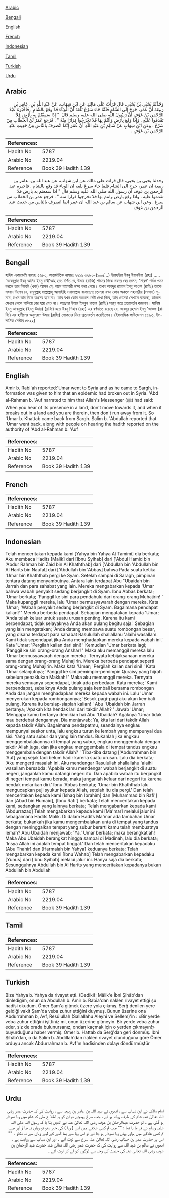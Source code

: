 [Arabic](#arabic)

[Bengali](#bengali)

[English](#english)

[French](#french)

[Indonesian](#indonesian)

[Tamil](#tamil)

[Turkish](#turkish)

[Urdu](#urdu)

## Arabic


<div dir="rtl" lang="ar" style={{fontSize:'larger',backgroundColor:'#f8f9fa',padding:20}}>
وَحَدَّثَنَا يَحْيَى بْنُ يَحْيَى، قَالَ قَرَأْتُ عَلَى مَالِكٍ عَنِ ابْنِ شِهَابٍ، عَنْ عَبْدِ اللَّهِ بْنِ، عَامِرِ بْنِ رَبِيعَةَ أَنَّ عُمَرَ، خَرَجَ إِلَى الشَّامِ فَلَمَّا جَاءَ سَرْغَ بَلَغَهُ أَنَّ الْوَبَاءَ قَدْ وَقَعَ بِالشَّامِ ‏.‏ فَأَخْبَرَهُ عَبْدُ الرَّحْمَنِ بْنُ عَوْفٍ أَنَّ رَسُولَ اللَّهِ صلى الله عليه وسلم قَالَ ‏ "‏ إِذَا سَمِعْتُمْ بِهِ بِأَرْضٍ فَلاَ تَقْدَمُوا عَلَيْهِ ‏.‏ وَإِذَا وَقَعَ بِأَرْضٍ وَأَنْتُمْ بِهَا فَلاَ تَخْرُجُوا فِرَارًا مِنْهُ ‏"‏ ‏.‏ فَرَجَعَ عُمَرُ بْنُ الْخَطَّابِ مِنْ سَرْغَ ‏.‏ وَعَنِ ابْنِ شِهَابٍ عَنْ سَالِمِ بْنِ عَبْدِ اللَّهِ أَنَّ عُمَرَ إِنَّمَا انْصَرَفَ بِالنَّاسِ مِنْ حَدِيثِ عَبْدِ الرَّحْمَنِ بْنِ عَوْفٍ ‏.‏
</div>
<div style={{backgroundColor:'#f8f9fa',padding:20, marginBottom: 10}}><table> <thead> <tr> <th>References:</th> <th></th> </tr> </thead> <tbody><tr><td>Hadith No</td><td>5787</td></tr><tr><td>Arabic No</td><td>2219.04</td></tr><tr><td>Reference</td><td>Book 39 Hadith 139</td></tr></tbody></table></div>


<div dir="rtl" lang="ar" style={{fontSize:'larger',backgroundColor:'#f8f9fa',padding:20}}>
وحدثنا يحيى بن يحيى، قال قرات على مالك عن ابن شهاب، عن عبد الله بن، عامر بن ربيعة ان عمر، خرج الى الشام فلما جاء سرغ بلغه ان الوباء قد وقع بالشام . فاخبره عبد الرحمن بن عوف ان رسول الله صلى الله عليه وسلم قال " اذا سمعتم به بارض فلا تقدموا عليه . واذا وقع بارض وانتم بها فلا تخرجوا فرارا منه " . فرجع عمر بن الخطاب من سرغ . وعن ابن شهاب عن سالم بن عبد الله ان عمر انما انصرف بالناس من حديث عبد الرحمن بن عوف
</div>
<div style={{backgroundColor:'#f8f9fa',padding:20, marginBottom: 10}}><table> <thead> <tr> <th>References:</th> <th></th> </tr> </thead> <tbody><tr><td>Hadith No</td><td>5787</td></tr><tr><td>Arabic No</td><td>2219.04</td></tr><tr><td>Reference</td><td>Book 39 Hadith 139</td></tr></tbody></table></div>

## Bengali


<div dir="ltr" lang="bn" style={{fontSize:'larger',backgroundColor:'#f8f9fa',padding:20}}>
হাদিস একাডেমি নাম্বারঃ ৫৬৮০, আন্তর্জাতিক নাম্বারঃ ২২১৯ ৫৬৮০-(১০০/...) ইয়াহইয়া ইবনু ইয়াহইয়া (রহঃ) ..... 'আবদুল্লাহ ইবনু আমির ইবনু রাবী'আহ হতে বর্ণিত যে, উমার (রাযিঃ) শামের দিকে সফরে বের হলেন, 'সারগ' পর্যন্ত গমন করলে তার নিকটে (খবর) আসল যে, শামে মহামারী লক্ষ্য করা গেছে। তখন আবদুর রহমান ইবনু আওফ (রাযিঃ) তাকে সংবাদ দিলেন যে, রসূলুল্লাহ সাল্লাল্লাহু আলাইহি ওয়াসাল্লাম বলেছেনঃ তোমরা যখন কোন অঞ্চলে মহামারীর (সংবাদ) শুনবে, তখন তার দিকে অগ্রসর হবে না। আর যখন কোন অঞ্চলে সেটা দেখা দিবে, আর তোমরা সেখানে রয়েছো, তাহলে সেখান থেকে পালিয়ে বের হয়ে যেও না। অতঃপর উমার ইবনুল খাত্তাব (রাযিঃ) সার্‌গ হতে প্রত্যাবর্তন করলেন। সালিম ইবনু আবদুল্লাহ (ইবনু উমার) (রাযিঃ) হতে ইবনু শিহাব (রহঃ) এর বর্ণনাতে রয়েছে যে, আবদুর রহমান ইবনু ‘আওফ (রাযিঃ) এর হাদীসের অনুসরণে উমার (রাযিঃ) লোকদের নিয়ে প্রত্যাবর্তন করেছিলেন। (ইসলামিক ফাউন্ডেশন ৫৫৯৩, ইসলামিক সেন্টার ৫৬২২)
</div>
<div style={{backgroundColor:'#f8f9fa',padding:20, marginBottom: 10}}><table> <thead> <tr> <th>References:</th> <th></th> </tr> </thead> <tbody><tr><td>Hadith No</td><td>5787</td></tr><tr><td>Arabic No</td><td>2219.04</td></tr><tr><td>Reference</td><td>Book 39 Hadith 139</td></tr></tbody></table></div>

## English


<div dir="ltr" lang="en" style={{fontSize:'larger',backgroundColor:'#f8f9fa',padding:20}}>
Amir b. Rabi'ah reported:'Umar went to Syria and as he came to Sargh, information was given to him that an epidemic had broken out in Syria. 'Abd al-Rahman b. 'Auf narrated to him that Allah's Messenger (ﷺ) had said: When you hear of its presence in a land, don't move towards it, and when it breaks out in a land and you are therein, then don't run away from it. So 'Umar b. Khattab came back from Sargh. Salim b. 'Abdullah reported that 'Umar went back, along with people on hearing the hadith reported on the authority of 'Abd al-Rahman b. 'Auf
</div>
<div style={{backgroundColor:'#f8f9fa',padding:20, marginBottom: 10}}><table> <thead> <tr> <th>References:</th> <th></th> </tr> </thead> <tbody><tr><td>Hadith No</td><td>5787</td></tr><tr><td>Arabic No</td><td>2219.04</td></tr><tr><td>Reference</td><td>Book 39 Hadith 139</td></tr></tbody></table></div>

## French


<div dir="ltr" lang="fr" style={{fontSize:'larger',backgroundColor:'#f8f9fa',padding:20}}>

</div>
<div style={{backgroundColor:'#f8f9fa',padding:20, marginBottom: 10}}><table> <thead> <tr> <th>References:</th> <th></th> </tr> </thead> <tbody><tr><td>Hadith No</td><td>5787</td></tr><tr><td>Arabic No</td><td>2219.04</td></tr><tr><td>Reference</td><td>Book 39 Hadith 139</td></tr></tbody></table></div>

## Indonesian


<div dir="ltr" lang="id" style={{fontSize:'larger',backgroundColor:'#f8f9fa',padding:20}}>
Telah menceritakan kepada kami [Yahya bin Yahya At Tamimi] dia berkata; Aku membaca Hadits [Malik] dari [Ibnu Syihab] dari ['Abdul Hamid bin 'Abdur Rahman bin Zaid bin Al Khaththab] dari ['Abdullah bin 'Abdullah bin Al Harits bin Naufal] dari ['Abdullah bin 'Abbas] bahwa Pada suatu ketika 'Umar bin Khaththab pergi ke Syam. Setelah sampai di Saragh, pimpinan tentara datang menyambutnya. Antara lain terdapat Abu "Ubaidah bin Jarrah dan para sahabat yang lain. Mereka mengabarkan kepada 'Umar bahwa wabah penyakit sedang berjangkit di Syam. Ibnu Abbas berkata; 'Umar berkata; 'Panggil ke sini para pendahulu dari orang-orang Muhajirin! ' Maka kupanggil mereka, lalu 'Umar bermusyawarah dengan mereka. Kata 'Umar; 'Wabah penyakit sedang berjangkit di Syam. Bagaimana pendapat kalian? ' Mereka berbeda pendapat. Sebagian mengatakan kepada 'Umar; 'Anda telah keluar untuk suatu urusan penting. Karena itu kami berpendapat, tidak selayaknya Anda akan pulang begitu saja.' Sebagian yang lain mengatakan; 'Anda datang membawa suatu rombongan besar, yang disana terdapat para sahabat Rasulullah shallallahu 'alaihi wasallam. Kami tidak sependapat jika Anda menghadapkan mereka kepada wabah ini.' Kata 'Umar; 'Pergilah kalian dari sini! ' Kemudian 'Umar berkata lagi; 'Panggil ke sini orang-orang Anshar! ' Maka aku memanggil mereka lalu 'Umar bermusyawarah dengan mereka. Ternyata kebijaksanaan mereka sama dengan orang-orang Muhajirin. Mereka berbeda pendapat seperti orang-orang Muhajirin. Maka kata 'Umar; 'Pergilah kalian dari sini! ' Kata 'Umar selanjutnya; 'Panggil ke sini pemimpin-pemimpin Quraisy yang hijrah sebelum penaklukan Makkah! ' Maka aku memanggil mereka. Ternyata mereka semuanya sependapat, tidak ada perbedaan. Kata mereka; 'Kami berpendapat, sebaiknya Anda pulang saja kembali bersama rombongan Anda dan jangan menghadapkan mereka kepada wabah ini. Lalu 'Umar menyerukan kepada rombongannya; 'Besok pagi-pagi aku akan kembali pulang. Karena itu bersiap-siaplah kalian! ' Abu 'Ubaidah bin Jarrah bertanya; 'Apakah kita hendak lari dari takdir Allah? ' Jawab 'Umar; 'Mengapa kamu bertanya demikian hai Abu 'Ubaidah? Agaknya 'Umar tidak mau berdebat dengannya. Dia menjawab; Ya, kita lari dari takdir Allah kepada takdir Allah. Bagaimana pendapatmu, seandainya engkau mempunyai seekor unta, lalu engkau turun ke lembah yang mempunyai dua sisi. Yang satu subur dan yang lain tandus. Bukanlah jika engkau menggembalakannya di tempat yang subur, engkau menggembala dengan takdir Allah juga, dan jika engkau menggembala di tempat tandus engkau menggembala dengan takdir Allah? ' Tiba-tiba datang ['Abdurrahman bin 'Auf] yang sejak tadi belum hadir karena suatu urusan. Lalu dia berkata; 'Aku mengerti masalah ini. Aku mendengar Rasulullah shallallahu 'alaihi wasallam bersabda: 'Apabila kamu mendengar wabah berjangkit di suatu negeri, janganlah kamu datangi negeri itu. Dan apabila wabah itu berjangkit di negeri tempat kamu berada, maka janganlah keluar dari negeri itu karena hendak melarikan diri.' Ibnu 'Abbas berkata; 'Umar bin Khaththab lalu mengucapkan puji syukur kepada Allah, setelah itu dia pergi.' Dan telah menceritakan kepada kami [Ishaq bin Ibrahim] dan [Muhammad bin Rafi'] dan [Abad bin Humaid], [Ibnu Rafi'] berkata; Telah menceritakan kepada kami, sedangkan yang lainnya berkata; Telah mengabarkan kepada kami [Abdurrazaq] Telah mengabarkan kepada kami [Ma'mar] melalui jalur ini sebagaimana Hadits Malik. Di dalam Hadits Ma'mar ada tambahan Umar berkata; bukankah jika kamu mengembalakan unta di tempat yang tandus dengan meninggalkan tempat yang subur berarti kamu telah membuatnya lemah? Abu Ubaidah menjawab; 'Ya.' Umar berkata; maka berangkatlah! Maka Abu Ubaidah berangkat hingga sampai di Madinah, lalu dia berkata; 'Insya Allah ini adalah tempat tinggal.' Dan telah menceritakan kepadaku [Abu Thahir] dan [Harmalah bin Yahya] keduanya berkata; Telah mengabarkan kepada kami [Ibnu Wahab] Telah mengabarkan kepadaku [Yunus] dari [Ibnu Syihab] melalui jalur ini. Hanya saja dia berkata; Sesungguhnya Abdullah bin Al Harits yang menceritakan kepadanya bukan Abdullah bin Abdullah
</div>
<div style={{backgroundColor:'#f8f9fa',padding:20, marginBottom: 10}}><table> <thead> <tr> <th>References:</th> <th></th> </tr> </thead> <tbody><tr><td>Hadith No</td><td>5787</td></tr><tr><td>Arabic No</td><td>2219.04</td></tr><tr><td>Reference</td><td>Book 39 Hadith 139</td></tr></tbody></table></div>

## Tamil


<div dir="ltr" lang="ta" style={{fontSize:'larger',backgroundColor:'#f8f9fa',padding:20}}>

</div>
<div style={{backgroundColor:'#f8f9fa',padding:20, marginBottom: 10}}><table> <thead> <tr> <th>References:</th> <th></th> </tr> </thead> <tbody><tr><td>Hadith No</td><td>5787</td></tr><tr><td>Arabic No</td><td>2219.04</td></tr><tr><td>Reference</td><td>Book 39 Hadith 139</td></tr></tbody></table></div>

## Turkish


<div dir="ltr" lang="tr" style={{fontSize:'larger',backgroundColor:'#f8f9fa',padding:20}}>
Bize Yahya b. Yahya da rivayet etti. (Dediki): Mâlik'e İbni Şihâb'dan dinlediğim, onun da Abdullah b. Âmir b. Rabîa'dan naklen rivayet ettiği şu hadîsi okudum. Ömer Şam'a gitmek üzere yola çıkmış. Serğ denilen yere geldiği vakit Şam'da veba zuhur ettiğini duymuş. Bunun üzerine ona Abdurrahman b, Avf, Resûlullah (Sallallahu Aleyhi ve Sellem)'in : «Bir yerde veba zuhur ettiğini işittiniz mi, onun üzerine gitmeyin. Bir yerde veba zuhur eder, siz de orada bulunursanız, ondan kaçmak için o yerden çıkmayın!» buyurduğunu haber vermiş. Ömer b. Hattab da Serğ'dan geri dönmüş. İbni Şihâb'dan, o da Salim b. AbdiIIah'dan naklen rivayet olunduğuna göre Ömer orduyu ancak Abdurrahman b. Avf'ın hadîsinden dolayı döndürmüştür
</div>
<div style={{backgroundColor:'#f8f9fa',padding:20, marginBottom: 10}}><table> <thead> <tr> <th>References:</th> <th></th> </tr> </thead> <tbody><tr><td>Hadith No</td><td>5787</td></tr><tr><td>Arabic No</td><td>2219.04</td></tr><tr><td>Reference</td><td>Book 39 Hadith 139</td></tr></tbody></table></div>

## Urdu


<div dir="rtl" lang="ur" style={{fontSize:'larger',backgroundColor:'#f8f9fa',padding:20}}>
امام مالک نے ابن شہاب سے ، انھوں نے عبد اللہ بن عامر بن ربیعہ سے ، روایت کی کہ حضرت عمر رضی اللہ تعالیٰ عنہ شام کی طرف روانہ ہو ئے ، جب سرغ پہنچے تو ان کو یہ اطلا ع ملی کہ شام میں وبا نمودار ہو گئی ہے ۔ تو حضرت عبدالرحمٰن بن عوف رضی اللہ تعالیٰ عنہ نے انھیں بتا یا کہ رسول اللہ صلی اللہ علیہ وسلم نے فر ما یا تھا : "" جب تم کسی علاقے میں اس ( وبا ) کی خبر سنو تو وہاں نہ جا ؤ اور جب تم کسی علاقے میں ہواور وہاں وبا نمودار ہو جا ئے تو اس وبا سے بھا گنے کے لیے وہاں سے نہ نکلو ۔ "" اس پر حضرت عمر بن خطاب رضی اللہ تعالیٰ عنہ سرغ سے لوٹ آئے ۔ اور ابن شہاب سے روایت ہے ، انھوں نے سالم بن عبد اللہ سے روایت کی کہ حضرت عمر رضی اللہ تعالیٰ عنہ حضرت عبد الرحمان بن عوف رضی اللہ تعالیٰ عنہ کی حدیث کی وجہ سے لوگوں کو لے کر لوٹ آئے ۔
</div>
<div style={{backgroundColor:'#f8f9fa',padding:20, marginBottom: 10}}><table> <thead> <tr> <th>References:</th> <th></th> </tr> </thead> <tbody><tr><td>Hadith No</td><td>5787</td></tr><tr><td>Arabic No</td><td>2219.04</td></tr><tr><td>Reference</td><td>Book 39 Hadith 139</td></tr></tbody></table></div>